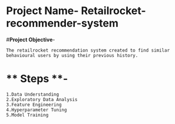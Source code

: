 # Project Name- Retailrocket-recommender-system

#**Project Objective**-

    The retailrocket recommendation system created to find similar behavioural users by using their previous history.

# ** Steps **-
    1.Data Understanding
    2.Exploratory Data Analysis
    3.Feature Engineering
    4.Hyperparameter Tuning
    5.Model Training
